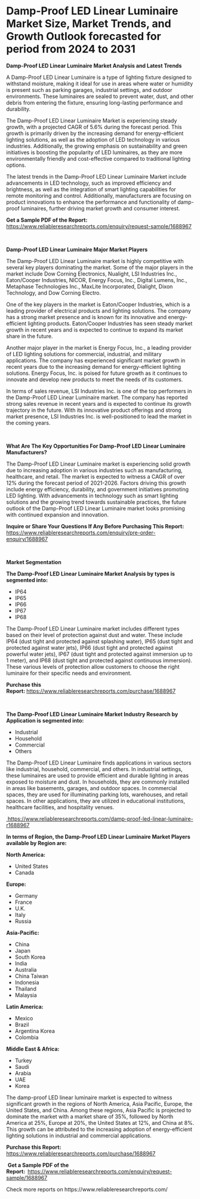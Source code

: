 <p><h1>Damp-Proof LED Linear Luminaire Market Size, Market Trends, and Growth Outlook forecasted for period from 2024 to 2031</h1></p><p><strong>Damp-Proof LED Linear Luminaire Market Analysis and Latest Trends</strong></p>
<p><p>A Damp-Proof LED Linear Luminaire is a type of lighting fixture designed to withstand moisture, making it ideal for use in areas where water or humidity is present such as parking garages, industrial settings, and outdoor environments. These luminaires are sealed to prevent water, dust, and other debris from entering the fixture, ensuring long-lasting performance and durability.</p><p>The Damp-Proof LED Linear Luminaire Market is experiencing steady growth, with a projected CAGR of 5.6% during the forecast period. This growth is primarily driven by the increasing demand for energy-efficient lighting solutions, as well as the adoption of LED technology in various industries. Additionally, the growing emphasis on sustainability and green initiatives is boosting the popularity of LED luminaires, as they are more environmentally friendly and cost-effective compared to traditional lighting options.</p><p>The latest trends in the Damp-Proof LED Linear Luminaire Market include advancements in LED technology, such as improved efficiency and brightness, as well as the integration of smart lighting capabilities for remote monitoring and control. Additionally, manufacturers are focusing on product innovations to enhance the performance and functionality of damp-proof luminaires, further driving market growth and consumer interest.</p></p>
<p><strong>Get a Sample PDF of the Report:&nbsp;</strong> <a href="https://www.reliableresearchreports.com/enquiry/request-sample/1688967">https://www.reliableresearchreports.com/enquiry/request-sample/1688967</a></p>
<p>&nbsp;</p>
<p><strong>Damp-Proof LED Linear Luminaire Major Market Players</strong></p>
<p><p>The Damp-Proof LED Linear Luminaire market is highly competitive with several key players dominating the market. Some of the major players in the market include Dow Corning Electronics, Nualight, LSI Industries Inc., Eaton/Cooper Industries, NICOR, Energy Focus, Inc., Digital Lumens, Inc., Metaphase Technologies Inc., MaxLite Incorporated, Dialight, Dixon Technology, and Dow Corning Electro.</p><p>One of the key players in the market is Eaton/Cooper Industries, which is a leading provider of electrical products and lighting solutions. The company has a strong market presence and is known for its innovative and energy-efficient lighting products. Eaton/Cooper Industries has seen steady market growth in recent years and is expected to continue to expand its market share in the future.</p><p>Another major player in the market is Energy Focus, Inc., a leading provider of LED lighting solutions for commercial, industrial, and military applications. The company has experienced significant market growth in recent years due to the increasing demand for energy-efficient lighting solutions. Energy Focus, Inc. is poised for future growth as it continues to innovate and develop new products to meet the needs of its customers.</p><p>In terms of sales revenue, LSI Industries Inc. is one of the top performers in the Damp-Proof LED Linear Luminaire market. The company has reported strong sales revenue in recent years and is expected to continue its growth trajectory in the future. With its innovative product offerings and strong market presence, LSI Industries Inc. is well-positioned to lead the market in the coming years.</p></p>
<p>&nbsp;</p>
<p><strong>What Are The Key Opportunities For Damp-Proof LED Linear Luminaire Manufacturers?</strong></p>
<p><p>The Damp-Proof LED Linear Luminaire market is experiencing solid growth due to increasing adoption in various industries such as manufacturing, healthcare, and retail. The market is expected to witness a CAGR of over 12% during the forecast period of 2021-2026. Factors driving this growth include energy efficiency, durability, and government initiatives promoting LED lighting. With advancements in technology such as smart lighting solutions and the growing trend towards sustainable practices, the future outlook of the Damp-Proof LED Linear Luminaire market looks promising with continued expansion and innovation.</p></p>
<p><strong>Inquire or Share Your Questions If Any Before Purchasing This Report:</strong> <a href="https://www.reliableresearchreports.com/enquiry/pre-order-enquiry/1688967">https://www.reliableresearchreports.com/enquiry/pre-order-enquiry/1688967</a></p>
<p>&nbsp;</p>
<p><strong>Market Segmentation</strong></p>
<p><strong>The Damp-Proof LED Linear Luminaire Market Analysis by types is segmented into:</strong></p>
<p><ul><li>IP64</li><li>IP65</li><li>IP66</li><li>IP67</li><li>IP68</li></ul></p>
<p><p>The Damp-Proof LED Linear Luminaire market includes different types based on their level of protection against dust and water. These include IP64 (dust tight and protected against splashing water), IP65 (dust tight and protected against water jets), IP66 (dust tight and protected against powerful water jets), IP67 (dust tight and protected against immersion up to 1 meter), and IP68 (dust tight and protected against continuous immersion). These various levels of protection allow customers to choose the right luminaire for their specific needs and environment.</p></p>
<p><strong>Purchase this Report:&nbsp;</strong><a href="https://www.reliableresearchreports.com/purchase/1688967">https://www.reliableresearchreports.com/purchase/1688967</a></p>
<p>&nbsp;</p>
<p><strong>The Damp-Proof LED Linear Luminaire Market Industry Research by Application is segmented into:</strong></p>
<p><ul><li>Industrial</li><li>Household</li><li>Commercial</li><li>Others</li></ul></p>
<p><p>The Damp-Proof LED Linear Luminaire finds applications in various sectors like industrial, household, commercial, and others. In industrial settings, these luminaires are used to provide efficient and durable lighting in areas exposed to moisture and dust. In households, they are commonly installed in areas like basements, garages, and outdoor spaces. In commercial spaces, they are used for illuminating parking lots, warehouses, and retail spaces. In other applications, they are utilized in educational institutions, healthcare facilities, and hospitality venues.</p></p>
<p><a href="https://www.reliableresearchreports.com/damp-proof-led-linear-luminaire-r1688967">&nbsp;https://www.reliableresearchreports.com/damp-proof-led-linear-luminaire-r1688967</a></p>
<p><strong>In terms of Region, the Damp-Proof LED Linear Luminaire Market Players available by Region are:</strong></p>
<p>
    <p> <strong> North America: </strong>
        <ul>
            <li>United States</li>
            <li>Canada</li>
        </ul>
        </p> 
    <p> <strong> Europe: </strong>
        <ul>
            <li>Germany</li>
            <li>France</li>
            <li>U.K.</li>
            <li>Italy</li>
            <li>Russia</li>
        </ul>
        </p> 
    <p> <strong> Asia-Pacific: </strong>
        <ul>
            <li>China</li>
            <li>Japan</li>
            <li>South Korea</li>
            <li>India</li>
            <li>Australia</li>
            <li>China Taiwan</li>
            <li>Indonesia</li>
            <li>Thailand</li>
            <li>Malaysia</li>
        </ul>
        </p> 
    <p> <strong> Latin America: </strong>
        <ul>
            <li>Mexico</li>
            <li>Brazil</li>
            <li>Argentina Korea</li>
            <li>Colombia</li>
        </ul>
        </p> 
    <p> <strong> Middle East & Africa: </strong>
        <ul>
            <li>Turkey</li>
            <li>Saudi</li>
            <li>Arabia</li>
            <li>UAE</li>
            <li>Korea</li>
        </ul>
    </p>
    </p>
<p><p>The damp-proof LED linear luminaire market is expected to witness significant growth in the regions of North America, Asia Pacific, Europe, the United States, and China. Among these regions, Asia Pacific is projected to dominate the market with a market share of 35%, followed by North America at 25%, Europe at 20%, the United States at 12%, and China at 8%. This growth can be attributed to the increasing adoption of energy-efficient lighting solutions in industrial and commercial applications.</p></p>
<p><strong>Purchase this Report: </strong><a href="https://www.reliableresearchreports.com/purchase/1688967">https://www.reliableresearchreports.com/purchase/1688967</a></p>
<p>&nbsp;<strong>Get a Sample PDF of the Report:&nbsp;&nbsp;</strong><a href="https://www.reliableresearchreports.com/enquiry/request-sample/1688967">https://www.reliableresearchreports.com/enquiry/request-sample/1688967</a></p>
<p><strong></strong></p>
<p>Check more reports on https://www.reliableresearchreports.com/</p>